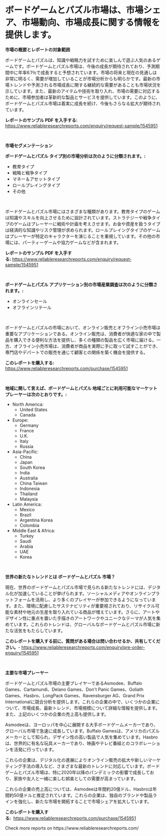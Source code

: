 <p><h1>ボードゲームとパズル市場は、市場シェア、市場動向、市場成長に関する情報を提供します。</h1></p><p><strong>市場の概要とレポートの対象範囲</strong></p>
<p><p>ボードゲームとパズルは、知識や戦略力を試すために楽しんで遊ぶ人気のあるゲームです。ボードゲームとパズル市場は、今後の成長が期待されており、予測期間中に年率6.1％で成長すると予想されています。市場の将来と現在の見通しは非常に明るく、需要が増加していることが市場分析からも明らかです。最新の市場トレンドや予測される市場成長に関する継続的な需要があることも市場状況を示しています。また、最新のアイテムや技術を取り入れ、市場の需要に対応するために、市場参加者は革新的な製品とサービスを提供しています。このように、ボードゲームとパズル市場は着実に成長を続け、今後もさらなる拡大が期待されています。</p></p>
<p><strong>レポートのサンプル PDF を入手する:</strong> <a href="https://www.reliableresearchreports.com/enquiry/request-sample/1545951">https://www.reliableresearchreports.com/enquiry/request-sample/1545951</a></p>
<p>&nbsp;</p>
<p><strong>市場セグメンテーション</strong></p>
<p><strong>ボードゲームとパズル タイプ別の市場分析は次のように分類されます。:</strong></p>
<p><ul><li>教育タイプ</li><li>戦略と戦争タイプ</li><li>マネー＆アセットタイプ</li><li>ロールプレイングタイプ</li><li>その他</li></ul></p>
<p>&nbsp;</p>
<p><p>ボードゲームとパズル市場にはさまざまな種類があります。教育タイプのゲームは知識やスキルを向上させるために設計されています。ストラテジーや戦争タイプのゲームはプレーヤーに戦術や計画を考えさせます。お金や資産を扱うタイプは経済的な知識やリスク管理が求められます。ロールプレイングタイプのゲームはプレーヤーが特定のキャラクターを演じることを重視しています。その他の市場には、パーティーゲームや協力ゲームなどが含まれます。</p></p>
<p><strong>レポートのサンプル PDF を入手する:</strong>&nbsp;<a href="https://www.reliableresearchreports.com/enquiry/request-sample/1545951">https://www.reliableresearchreports.com/enquiry/request-sample/1545951</a></p>
<p>&nbsp;</p>
<p><strong> ボードゲームとパズル アプリケーション別の市場産業調査は次のように分類されます。:</strong></p>
<p><ul><li>オンラインセール</li><li>オフラインリテール</li></ul></p>
<p>&nbsp;</p>
<p><p>ボードゲームとパズルの市場において、オンライン販売とオフライン小売市場は重要なアプリケーションである。オンライン販売は、消費者が快適な家の中で製品を購入できる便利な方法を提供し、多くの種類の製品を広く市場に届ける。一方、オフライン小売市場は、消費者が商品を実際に手に取って試すことができ、専門店やデパートでの販売を通じて顧客との関係を築く機会を提供する。</p></p>
<p><strong>このレポートを購入する:</strong>&nbsp; <a href="https://www.reliableresearchreports.com/purchase/1545951">https://www.reliableresearchreports.com/purchase/1545951</a></p>
<p>&nbsp;</p>
<p><strong>地域に関して言えば、ボードゲームとパズル 地域ごとに利用可能なマーケットプレーヤーは次のとおりです。:</strong></p>
<p><ul>
    <li>
        North America:
        <ul>
            <li>United States</li>
            <li>Canada</li>
        </ul>
    </li>
    <li>
        Europe:
        <ul>
            <li>Germany</li>
            <li>France</li>
            <li>U.K.</li>
            <li>Italy</li>
            <li>Russia</li>
        </ul>
    </li>
    <li>
        Asia-Pacific:
        <ul>
            <li>China</li>
            <li>Japan</li>
            <li>South Korea</li>
            <li>India</li>
            <li>Australia</li>
            <li>China Taiwan</li>
            <li>Indonesia</li>
            <li>Thailand</li>
            <li>Malaysia</li>
        </ul>
    </li>
    <li>
        Latin America:
        <ul>
            <li>Mexico</li>
            <li>Brazil</li>
            <li>Argentina Korea</li>
            <li>Colombia</li>
        </ul>
    </li>
    <li>
        Middle East & Africa:
        <ul>
            <li>Turkey</li>
            <li>Saudi</li>
            <li>Arabia</li>
            <li>UAE</li>
            <li>Korea</li>
        </ul>
    </li>
    </ul></p>
<p>&nbsp;</p>
<p><strong>世界の新たなトレンドとは ボードゲームとパズル 市場？</strong></p>
<p><p>現在、世界のボードゲームとパズル市場で見られる新たなトレンドには、デジタル化が加速していることが挙げられます。ソーシャルメディアやオンラインプラットフォームを活用し、より多くのプレイヤーが参加できるようになっています。また、環境に配慮したサステナビリティが重要視されており、リサイクル可能な素材や地元の生産を取り入れている商品が増えています。さらに、アートやデザイン性に重点を置いた手描きのアートワークやユニークなテーマが人気を集めています。これらのトレンドは、グローバルなボードゲームとパズル市場に新たな活気をもたらしています。</p></p>
<p><strong>このレポートを購入する前に、質問がある場合は問い合わせるか、共有してください。</strong>- <a href="https://www.reliableresearchreports.com/enquiry/pre-order-enquiry/1545951">https://www.reliableresearchreports.com/enquiry/pre-order-enquiry/1545951</a></p>
<p>&nbsp;</p>
<p><strong>主要な市場プレーヤー</strong></p>
<p><p>ボードゲームとパズル市場の主要プレイヤーであるAsmodee、Buffalo Games、Cartamundi、Delano Games、Don't Panic Games、Goliath Games、Hasbro、LongPack Games、Ravensburger AG、Grand Prix Internationalに競合分析を提供します。これらの企業の中で、いくつかの企業について、市場成長、最新トレンド、市場規模について詳細な情報を提供します。また、上記のいくつかの企業の売上高も提供します。</p><p>Asmodeeは、ヨーロッパを中心に展開する大手ボードゲームメーカーであり、グローバル市場で急速に成長しています。Buffalo Gamesは、アメリカのパズルメーカーとして知られ、デザイン性の高い製品で人気を集めています。Hasbroは、世界的に有名な玩具メーカーであり、映画やテレビ番組とのコラボレーションを活発に行っています。</p><p>これらの企業は、デジタル化の進展によりオンライン販売の拡大や新しいマーケティング手法の導入など、さまざまな最新のトレンドに対応しています。ボードゲームとパズル市場は、特に2020年以降のパンデミックの影響で成長しており、家族や友人と一緒に楽しむ娯楽としての需要が高まっています。</p><p>これらの企業の売上高については、Asmodeeは年間約20億ドル、Hasbroは年間約50億ドルと推定されています。これらの企業は、独自のブランドや製品ラインを強化し、新たな市場を開拓することで市場シェアを拡大しています。</p></p>
<p><strong>このレポートを購入する:</strong>&nbsp;&nbsp;<a href="https://www.reliableresearchreports.com/purchase/1545951">https://www.reliableresearchreports.com/purchase/1545951</a></p>
<p>Check more reports on https://www.reliableresearchreports.com/</p>